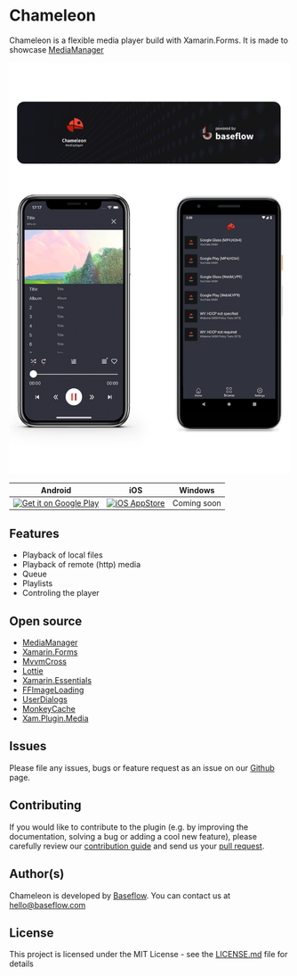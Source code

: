 Chameleon
=========

Chameleon is a flexible media player build with Xamarin.Forms. It is made to showcase [MediaManager](https://github.com/martijn00/XamarinMediaManager)

![Chameleon App Screenshot](chameleon_screenshots_v1.png?raw=true "Chameleon")


| Android | iOS | Windows |
|--|--|--|
| <a href='https://play.google.com/store/apps/details?id=com.baseflow.chameleon&pcampaignid=MKT-Other-global-all-co-prtnr-py-PartBadge-Mar2515-1'><img height='60px' alt='Get it on Google Play' src='https://play.google.com/intl/en_us/badges/images/generic/en_badge_web_generic.png'/></a> | <a href="http://apple.co/" rel="some text">![iOS AppStore](http://devimages.apple.com.edgekey.net/app-store/marketing/guidelines/images/badge-download-on-the-app-store.svg)</a> | Coming soon |

## Features

- Playback of local files
- Playback of remote (http) media
- Queue
- Playlists
- Controling the player

## Open source

- [MediaManager](https://github.com/martijn00/XamarinMediaManager)
- [Xamarin.Forms](https://github.com/xamarin/Xamarin.Forms)
- [MvvmCross](https://github.com/MvvmCross/MvvmCross)
- [Lottie](https://github.com/martijn00/LottieXamarin)
- [Xamarin.Essentials](https://github.com/xamarin/Essentials)
- [FFImageLoading](https://github.com/luberda-molinet/FFImageLoading)
- [UserDialogs](https://github.com/aritchie/userdialogs)
- [MonkeyCache](https://github.com/jamesmontemagno/monkey-cache)
- [Xam.Plugin.Media](https://github.com/jamesmontemagno/MediaPlugin)


## Issues

Please file any issues, bugs or feature request as an issue on our [Github](https://github.com/BaseflowIT/Chameleon) page.

## Contributing

If you would like to contribute to the plugin (e.g. by improving the documentation, solving a bug or adding a cool new feature), please carefully review our [contribution guide](https://github.com/BaseflowIT/flutter-geolocator/blob/develop/CONTRIBUTING.md) and send us your [pull request](https://github.com/BaseflowIT/flutter-geolocator/pulls).

## Author(s)

Chameleon is developed by [Baseflow](https://baseflow.com/). You can contact us at hello@baseflow.com

## License

This project is licensed under the MIT License - see the [LICENSE.md](https://github.com/BaseflowIT/Chameleon/blob/develop/LICENSE) file for details